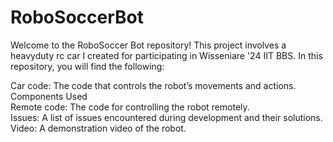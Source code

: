 # RoboSoccerBot

Welcome to the RoboSoccer Bot repository! This project involves a heavyduty rc car I created for participating in Wisseniare '24 IIT BBS.
In this repository, you will find the following:

Car code: The code that controls the robot’s movements and actions.  <br>
Components Used  <br>
Remote code: The code for controlling the robot remotely.  <br>
Issues: A list of issues encountered during development and their solutions.  <br>
Video: A demonstration video of the robot.  <br>

